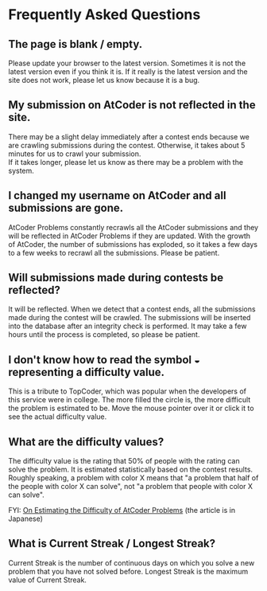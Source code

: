# Frequently Asked Questions

## The page is blank / empty.

Please update your browser to the latest version.
Sometimes it is not the latest version even if you think it is.
If it really is the latest version and the site does not work, please let us know because it is a bug.

## My submission on AtCoder is not reflected in the site.

There may be a slight delay immediately after a contest ends because we are crawling submissions during the contest.
Otherwise, it takes about 5 minutes for us to crawl your submission.  
If it takes longer, please let us know as there may be a problem with the system.

## I changed my username on AtCoder and all submissions are gone.

AtCoder Problems constantly recrawls all the AtCoder submissions and they will be reflected in AtCoder Problems if they are updated.
With the growth of AtCoder, the number of submissions has exploded, so it takes a few days to a few weeks to recrawl all the submissions.
Please be patient.

## Will submissions made during contests be reflected?

It will be reflected.
When we detect that a contest ends, all the submissions made during the contest will be crawled. The submissions will be inserted into the database after an integrity check is performed.
It may take a few hours until the process is completed, so please be patient.

## I don't know how to read the symbol ◒ representing a difficulty value.

This is a tribute to TopCoder, which was popular when the developers of this service were in college.
The more filled the circle is, the more difficult the problem is estimated to be.
Move the mouse pointer over it or click it to see the actual difficulty value.

## What are the difficulty values?

The difficulty value is the rating that 50% of people with the rating can solve the problem.
It is estimated statistically based on the contest results.
Roughly speaking, a problem with color X means that "a problem that half of the people with color X can solve", not "a problem that people with color X can solve".

FYI: [On Estimating the Difficulty of AtCoder Problems](http://pepsin-amylase.hatenablog.com/entry/atcoder-problems-difficulty) (the article is in Japanese)

## What is Current Streak / Longest Streak?

Current Streak is the number of continuous days on which you solve a new problem that you have not solved before.
Longest Streak is the maximum value of Current Streak.
